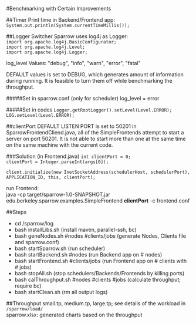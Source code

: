 #Benchmarking with Certain Improvements

##Timer
Print time in Backend/Frontend app:   
`System.out.println(System.currentTimeMillis());`

##Logger Switcher
Sparrow uses log4j as Logger:   
`import org.apache.log4j.BasicConfigurator;`   
`import org.apache.log4j.Level;`   
`import org.apache.log4j.Logger;`  

log_level Values: "debug", "info", "warn", "error", "fatal"  

DEFAULT values is set to DEBUG, which generates amount of information during running. It is feasible to turn them off while benchmarking the throughput.

#####Set in sparrow.conf (only for scheduler)
log_level = error

#####Set in codes
`Logger.getRootLogger().setLevel(Level.ERROR);`   
`LOG.setLevel(Level.ERROR);`

##clientPort
DEFAULT LISTEN PORT is set to 50201 in SparrowFrontendCliend.java, all of the SimpleFrontends attempt to start a server on port 50201. It is not able to start more than one at the same time on the same machine with the current code.

###Solution (in Frontend.java)
`int clientPort = 0;`   
`clientPort = Integer.parseInt(args[0]);`

`client.initialize(new InetSocketAddress(schedulerHost, schedulerPort), APPLICATION_ID, this, clientPort);`

run Frontend:   
java -cp target/sparrow-1.0-SNAPSHOT.jar edu.berkeley.sparrow.examples.SimpleFrontend **clientPort** -c frontend.conf

##Steps
- cd /sparrow/log
- bash installLibs.sh (install maven, parallel-ssh, bc)
- bash geneNodes.sh #nodes #clients/jobs (generate Nodes, Clients file and sparrow.conf)
- bash startSparrow.sh (run scheduler)
- bash startBackend.sh #nodes (run Backend app on # nodes)
- bash startFrontend.sh #clients/jobs (run Frontend app on # clients with # jobs)
- bash stopAll.sh (stop schedulers/Backends/Frontends by killing ports)
- bash calThroughput.sh #nodes #clients #jobs (calculate throughput; require bc)
- bash startClean.sh (rm all output logs)

##Throughput
small.tp, medium.tp, large.tp; see details of the workload in `/sparrow/load/`   
sparrow.xlsx: generated charts based on the throughput